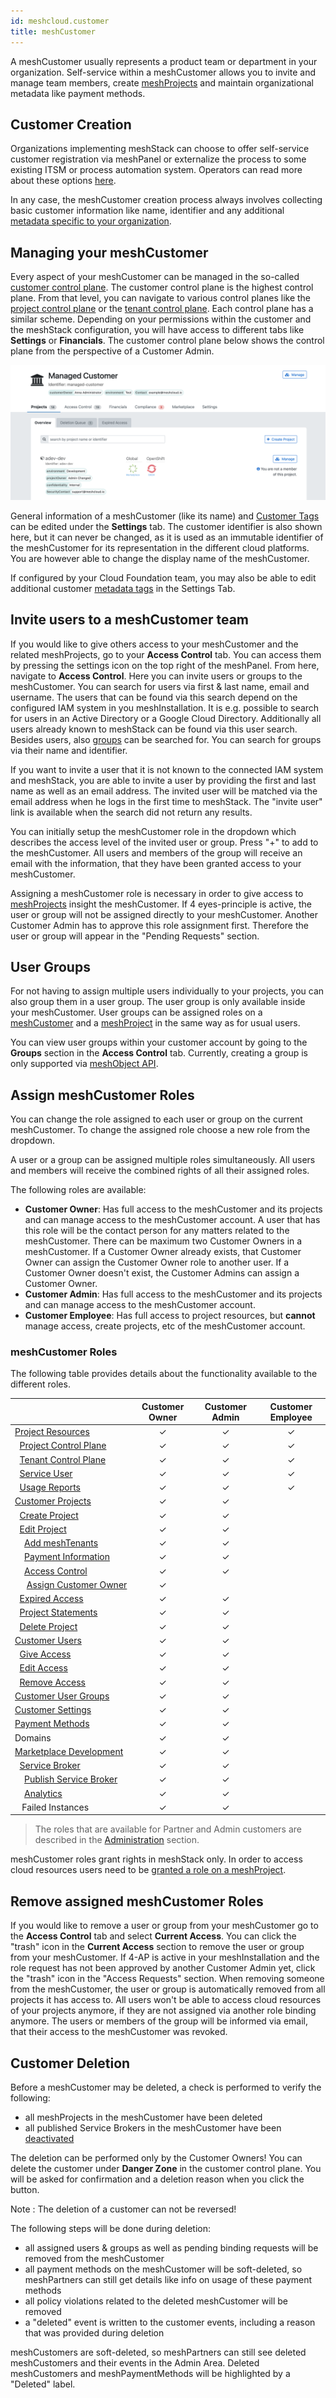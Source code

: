 ```yaml
---
id: meshcloud.customer
title: meshCustomer
---
```


A meshCustomer usually represents a product team or department in your organization. Self-service within a meshCustomer
allows you to invite and manage team members, create [meshProjects](meshcloud.project.md) and maintain organizational metadata like payment methods.

## Customer Creation

Organizations implementing meshStack can choose to offer self-service customer registration via meshPanel or externalize
the process to some existing ITSM or process automation system. Operators can read more about these options [here](meshstack.onboarding.md#customer-registration).

In any case, the meshCustomer creation process always involves collecting basic customer information like name, identifier
and any additional [metadata specific to your organization](meshstack.metadata-tags.md#customer-tag-schema).

## Managing your meshCustomer

Every aspect of your meshCustomer can be managed in the so-called [customer control plane](./meshcloud.customer.md#managing-your-meshcustomer). The customer control plane is the highest control plane. From that level, you can navigate to various control planes like the [project control plane](./meshcloud.project-resources.md#project-control-plane) or the [tenant control plane](./meshcloud.project-resources.md#tenant-control-plane). Each control plane has a similar scheme. Depending on your permissions within the customer and the meshStack configuration, you will have access to different tabs like **Settings** or **Financials**. The customer control plane below shows the control plane from the perspective of a Customer Admin.

![Customer Control Plane User Interface](assets/customer-control-plane.png)

General information of a meshCustomer (like its name) and [Customer Tags](meshstack.metadata-tags.md#customer-tag-schema) can be edited under the **Settings** tab.
The customer identifier is also shown here, but it can never be changed,
as it is used as an immutable identifier of the meshCustomer for its
representation in the different cloud platforms. You are however able to change the display name of the meshCustomer.

If configured by your Cloud Foundation team, you may also be able to edit additional customer [metadata tags](./meshcloud.metadata-tags.md) in the Settings Tab.

## Invite users to a meshCustomer team

If you would like to give others access to your meshCustomer and the related meshProjects, go to your **Access Control** tab.
You can access them by pressing the settings icon on the top right of the meshPanel.
From here, navigate to **Access Control**. Here you can invite users or groups to the meshCustomer.
You can search for users via first & last name, email and username. The users that can be found via
this search depend on the configured IAM system in you meshInstallation. It is e.g. possible to search for users in an Active Directory or a Google Cloud Directory. Additionally all users already known to meshStack can be found via this user search. Besides users, also [groups](#user-groups) can be searched for. You can search for groups via their name and identifier.

If you want to invite a user that it is not known to the connected IAM system and meshStack, you are able to invite a user by providing
the first and last name as well as an email address. The invited user will be matched via the email address when he logs in the first time to meshStack.
The "invite user" link is available when the search did not return any results.

You can initially setup the meshCustomer role in the dropdown which describes the access level of the invited user or group.
Press "+" to add to the meshCustomer. All users and members of the group will receive an email with the information,
that they have been granted access to your meshCustomer.

Assigning a meshCustomer role is necessary in order to give access to [meshProjects](meshcloud.project.md) insight the meshCustomer.
If 4 eyes-principle is active, the user or group will not be assigned directly to your meshCustomer. Another Customer Admin has to approve this role assignment first. Therefore the user or group will appear in the "Pending Requests" section.

## User Groups

For not having to assign multiple users individually to your projects, you can also group them in a user group. The user group is only available inside your meshCustomer. User groups can be assigned roles on a [meshCustomer](#invite-users-to-a-meshcustomer-team) and a [meshProject](meshcloud.project.md#access-control-on-a-meshproject) in the same way as for usual users.

You can view user groups within your customer account by going to the **Groups** section in the **Access Control** tab.
Currently, creating a group is only supported via [meshObject API](meshstack.api.md).

## Assign meshCustomer Roles

You can change the role assigned to each user or group on the current meshCustomer.
To change the assigned role choose a new role from the dropdown.

A user or a group can be assigned multiple roles simultaneously. All users and members will receive the combined rights of all their assigned roles.

The following roles are available:

- **Customer Owner**: Has full access to the meshCustomer and its projects and can manage access to the meshCustomer account. A user that has this role will be the contact person for any matters related to the meshCustomer. There can be maximum two Customer Owners in a meshCustomer. If a Customer Owner already exists, that Customer Owner can assign the Customer Owner role to another user. If a Customer Owner doesn't exist, the Customer Admins can assign a Customer Owner.
- **Customer Admin**: Has full access to the meshCustomer and its projects and can manage access to the meshCustomer account.
- **Customer Employee**: Has full access to project resources, but **cannot** manage access, create projects, etc of the meshCustomer account.

### meshCustomer Roles

The following table provides details about the functionality available to the different roles.

|                                                                                                                        | Customer Owner | Customer Admin | Customer Employee |
| ---------------------------------------------------------------------------------------------------------------------- | :------------: | :------------: | :---------------: |
| [Project&nbsp;Resources](meshcloud.project-resources.md)                                                               |    &#10003;    |    &#10003;    |     &#10003;      |
| &nbsp;&nbsp;[Project&nbsp;Control&nbsp;Plane](meshcloud.project-resources.md#project-control-plane)                    |    &#10003;    |    &#10003;    |     &#10003;      |
| &nbsp;&nbsp;[Tenant&nbsp;Control&nbsp;Plane](meshcloud.project-resources.md#tenant-control-plane)                      |    &#10003;    |    &#10003;    |     &#10003;      |
| &nbsp;&nbsp;[Service&nbsp;User](meshcloud.service-user.md)                                                             |    &#10003;    |    &#10003;    |     &#10003;      |
| &nbsp;&nbsp;[Usage Reports](meshcloud.project-metering.md#tenant-usage-report)                                         |    &#10003;    |    &#10003;    |     &#10003;      |
| [Customer&nbsp;Projects](meshcloud.project.md#manage-meshprojects)                                                     |    &#10003;    |    &#10003;    |                   |
| &nbsp;&nbsp;[Create&nbsp;Project](meshcloud.project.md#create-a-new-meshproject)                                       |    &#10003;    |    &#10003;    |                   |
| &nbsp;&nbsp;[Edit&nbsp;Project](meshcloud.project.md#manage-meshprojects)                                              |    &#10003;    |    &#10003;    |                   |
| &nbsp;&nbsp;&nbsp;&nbsp;[Add&nbsp;meshTenants](meshcloud.project.md#adding-meshtenants)                                |    &#10003;    |    &#10003;    |                   |
| &nbsp;&nbsp;&nbsp;&nbsp;[Payment&nbsp;Information](meshcloud.project.md#provide-payment-information-for-meshproject)   |    &#10003;    |    &#10003;    |                   |
| &nbsp;&nbsp;&nbsp;&nbsp;[Access&nbsp;Control](meshcloud.project.md#access-control-on-a-meshproject)                    |    &#10003;    |    &#10003;    |                   |
| &nbsp;&nbsp;&nbsp;&nbsp;&nbsp;[Assign&nbsp;Customer&nbsp;Owner](#assign-meshcustomer-roles)                                                         |    &#10003;    |                |                   |
| &nbsp;&nbsp;[Expired&nbsp;Access](meshcloud.project.md#expiration-of-a-principal-assignment)                           |    &#10003;    |    &#10003;    |                   |
| &nbsp;&nbsp;[Project&nbsp;Statements](meshcloud.project-metering.md#project-statement)                                 |    &#10003;    |    &#10003;    |                   |
| &nbsp;&nbsp;[Delete&nbsp;Project](meshcloud.project.md#delete-a-meshproject)                                           |    &#10003;    |    &#10003;    |                   |
| [Customer&nbsp;Users](meshcloud.customer.md)                                                                           |    &#10003;    |    &#10003;    |                   |
| &nbsp;&nbsp;[Give&nbsp;Access](meshcloud.customer.md#invite-users-to-a-meshcustomer-team)                              |    &#10003;    |    &#10003;    |                   |
| &nbsp;&nbsp;[Edit&nbsp;Access](meshcloud.customer.md#assign-meshcustomer-roles)                                        |    &#10003;    |    &#10003;    |                   |
| &nbsp;&nbsp;[Remove&nbsp;Access](meshcloud.customer.md#remove-assigned-meshcustomer-roles)                             |    &#10003;    |    &#10003;    |                   |
| [Customer&nbsp;User&nbsp;Groups](meshcloud.customer.md#user-groups)                                                    |    &#10003;    |    &#10003;    |                   |
| [Customer&nbsp;Settings](#customer-deletion)                                                      |    &#10003;    |    &#10003;    |                   |
| [Payment&nbsp;Methods](meshcloud.payment-methods.md)                                                                   |    &#10003;    |    &#10003;    |                   |
| Domains                                                                                                                |    &#10003;    |    &#10003;    |                   |
| [Marketplace&nbsp;Development](meshstack.meshmarketplace.development.md)                                               |    &#10003;    |    &#10003;    |                   |
| &nbsp;&nbsp;[Service&nbsp;Broker](meshstack.meshmarketplace.development.md#how-to-use-it)                              |    &#10003;    |    &#10003;    |                   |
| &nbsp;&nbsp;&nbsp;&nbsp;[Publish Service Broker](meshstack.meshmarketplace.development.md#publish-your-service-broker) |    &#10003;    |    &#10003;    |                   |
| &nbsp;&nbsp;&nbsp;&nbsp;[Analytics](meshstack.meshmarketplace.development.md#debugging-your-service-broker)            |    &#10003;    |    &#10003;    |                   |
| &nbsp;&nbsp;&nbsp;Failed&nbsp;Instances                                                                                |    &#10003;    |    &#10003;    |                   |

> The roles that are available for Partner and Admin customers are described in the [Administration](administration.index.md) section.

meshCustomer roles grant rights in meshStack only. In order to access cloud resources users need to be [granted a role on a meshProject](meshcloud.project.md#access-control-on-a-meshproject).

## Remove assigned meshCustomer Roles

If you would like to remove a user or group from your meshCustomer go to the **Access Control** tab and select **Current Access**. You can click the "trash" icon in the **Current Access** section to remove the user or group from your meshCustomer. If 4-AP is active in your meshInstallation and the role request has not been approved by another Customer Admin yet, click the "trash" icon in the "Access Requests" section. When removing someone from the meshCustomer, the user or group is automatically removed from all projects it has access to. All users won't be able to access cloud resources of your projects anymore, if they are not assigned via another role binding anymore. The users or members of the group will be informed via email, that their access to the meshCustomer was revoked.

## Customer Deletion

Before a meshCustomer may be deleted, a check is performed to verify the following:

- all meshProjects in the meshCustomer have been deleted
- all published Service Brokers in the meshCustomer have been [deactivated](meshstack.meshmarketplace.development.md#deactivation-of-service-brokers)

The deletion can be performed only by the Customer Owners! You can delete the customer under **Danger Zone** in the customer control plane. You will be asked for confirmation and a deletion reason when you click the button.

Note : The deletion of a customer can not be reversed!

The following steps will be done during deletion:

- all assigned users & groups as well as pending binding requests will be removed from the meshCustomer
- all payment methods on the meshCustomer will be soft-deleted, so meshPartners can still get details like info on usage of these payment methods
- all policy violations related to the deleted meshCustomer will be removed
- a "deleted" event is written to the customer events, including a reason that was provided during deletion

meshCustomers are soft-deleted, so meshPartners can still see deleted meshCustomers and their events in the Admin Area. Deleted meshCustomers and meshPaymentMethods will be highlighted by a "Deleted" label.
